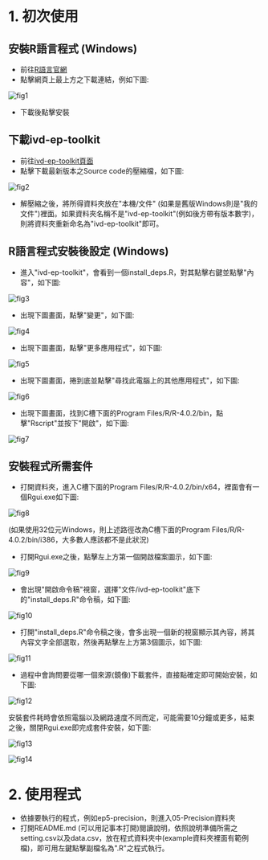 # 1. 初次使用

## 安裝R語言程式 (Windows)

- 前往[R語言官網](https://cloud.r-project.org/bin/windows/base/)
- 點擊網頁上最上方之下載連結，例如下圖:

![fig1](.resource/fig1.png)

- 下載後點擊安裝

## 下載ivd-ep-toolkit

- 前往[ivd-ep-toolkit頁面](https://github.com/jimewu/ivd-ep-toolkit/releases)
- 點擊下載最新版本之Source code的壓縮檔，如下圖:

![fig2](.resource/fig2.png)

- 解壓縮之後，將所得資料夾放在"本機/文件" (如果是舊版Windows則是"我的文件")裡面。如果資料夾名稱不是"ivd-ep-toolkit"(例如後方帶有版本數字)，則將資料夾重新命名為"ivd-ep-toolkit"即可。

## R語言程式安裝後設定 (Windows)

- 進入"ivd-ep-toolkit"，會看到一個install_deps.R，對其點擊右鍵並點擊"內容"，如下圖:

![fig3](.resource/fig3.png)

- 出現下圖畫面，點擊"變更"，如下圖:

![fig4](.resource/fig4.png)

- 出現下圖畫面，點擊"更多應用程式"，如下圖:

![fig5](.resource/fig5.png)

- 出現下圖畫面，捲到底並點擊"尋找此電腦上的其他應用程式"，如下圖:

![fig6](.resource/fig6.png)

- 出現下圖畫面，找到C槽下面的Program Files/R/R-4.0.2/bin，點擊"Rscript"並按下"開啟"，如下圖:

![fig7](.resource/fig7.png)

## 安裝程式所需套件

- 打開資料夾，進入C槽下面的Program Files/R/R-4.0.2/bin/x64，裡面會有一個Rgui.exe如下圖:

![fig8](.resource/fig8.png)

(如果使用32位元Windows，則上述路徑改為C槽下面的Program Files/R/R-4.0.2/bin/i386，大多數人應該都不是此狀況)

- 打開Rgui.exe之後，點擊左上方第一個開啟檔案圖示，如下圖:

![fig9](.resource/fig9.png)

- 會出現"開啟命令稿"視窗，選擇"文件/ivd-ep-toolkit"底下的"install_deps.R"命令稿，如下圖:

![fig10](.resource/fig10.png)

- 打開"install_deps.R"命令稿之後，會多出現一個新的視窗顯示其內容，將其內容文字全部選取，然後再點擊左上方第3個圖示，如下圖:

![fig11](.resource/fig11.png)

- 過程中會詢問要從哪一個來源(鏡像)下載套件，直接點確定即可開始安裝，如下圖:

![fig12](.resource/fig12.png)

安裝套件耗時會依照電腦以及網路速度不同而定，可能需要10分鐘或更多，結束之後，關閉Rgui.exe即完成套件安裝，如下圖:

![fig13](.resource/fig13.png)

![fig14](.resource/fig14.png)

# 2. 使用程式

- 依據要執行的程式，例如ep5-precision，則進入05-Precision資料夾
- 打開README.md (可以用記事本打開)閱讀說明，依照說明準備所需之setting.csv以及data.csv，放在程式資料夾中(example資料夾裡面有範例檔)，即可用左鍵點擊副檔名為".R"之程式執行。